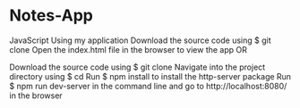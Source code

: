 # Notes-App
JavaScript
Using my application
Download the source code using $ git clone
Open the index.html file in the browser to view the app
OR

Download the source code using $ git clone
Navigate into the project directory using $ cd
Run $ npm install to install the http-server package
Run $ npm run dev-server in the command line and go to http://localhost:8080/ in the browser
